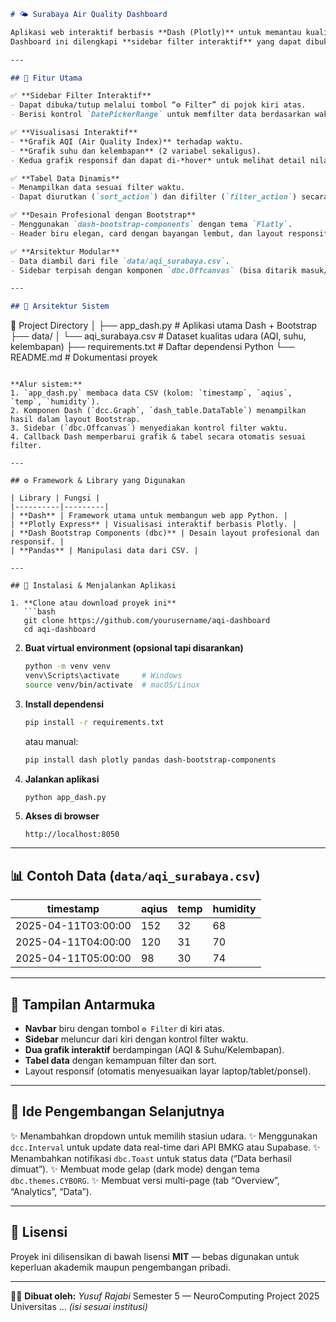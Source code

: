 

```markdown
# 🌤️ Surabaya Air Quality Dashboard

Aplikasi web interaktif berbasis **Dash (Plotly)** untuk memantau kualitas udara di Surabaya.  
Dashboard ini dilengkapi **sidebar filter interaktif** yang dapat dibuka/tutup dari sisi kiri (mirip Streamlit sidebar), dua grafik utama, dan tabel data dinamis.

---

## 🚀 Fitur Utama

✅ **Sidebar Filter Interaktif**
- Dapat dibuka/tutup melalui tombol “⚙️ Filter” di pojok kiri atas.
- Berisi kontrol `DatePickerRange` untuk memfilter data berdasarkan waktu.

✅ **Visualisasi Interaktif**
- **Grafik AQI (Air Quality Index)** terhadap waktu.
- **Grafik suhu dan kelembapan** (2 variabel sekaligus).
- Kedua grafik responsif dan dapat di-*hover* untuk melihat detail nilai.

✅ **Tabel Data Dinamis**
- Menampilkan data sesuai filter waktu.
- Dapat diurutkan (`sort_action`) dan difilter (`filter_action`) secara interaktif.

✅ **Desain Profesional dengan Bootstrap**
- Menggunakan `dash-bootstrap-components` dengan tema `Flatly`.
- Header biru elegan, card dengan bayangan lembut, dan layout responsif.

✅ **Arsitektur Modular**
- Data diambil dari file `data/aqi_surabaya.csv`.
- Sidebar terpisah dengan komponen `dbc.Offcanvas` (bisa ditarik masuk/keluar).

---

## 🧠 Arsitektur Sistem

```

📂 Project Directory
│
├── app_dash.py           # Aplikasi utama Dash + Bootstrap
├── data/
│   └── aqi_surabaya.csv  # Dataset kualitas udara (AQI, suhu, kelembapan)
├── requirements.txt      # Daftar dependensi Python
└── README.md             # Dokumentasi proyek

````

**Alur sistem:**
1. `app_dash.py` membaca data CSV (kolom: `timestamp`, `aqius`, `temp`, `humidity`).
2. Komponen Dash (`dcc.Graph`, `dash_table.DataTable`) menampilkan hasil dalam layout Bootstrap.
3. Sidebar (`dbc.Offcanvas`) menyediakan kontrol filter waktu.
4. Callback Dash memperbarui grafik & tabel secara otomatis sesuai filter.

---

## ⚙️ Framework & Library yang Digunakan

| Library | Fungsi |
|----------|---------|
| **Dash** | Framework utama untuk membangun web app Python. |
| **Plotly Express** | Visualisasi interaktif berbasis Plotly. |
| **Dash Bootstrap Components (dbc)** | Desain layout profesional dan responsif. |
| **Pandas** | Manipulasi data dari CSV. |

---

## 🧩 Instalasi & Menjalankan Aplikasi

1. **Clone atau download proyek ini**
   ```bash
   git clone https://github.com/yourusername/aqi-dashboard
   cd aqi-dashboard
````

2. **Buat virtual environment (opsional tapi disarankan)**

   ```bash
   python -m venv venv
   venv\Scripts\activate     # Windows
   source venv/bin/activate  # macOS/Linux
   ```

3. **Install dependensi**

   ```bash
   pip install -r requirements.txt
   ```

   atau manual:

   ```bash
   pip install dash plotly pandas dash-bootstrap-components
   ```

4. **Jalankan aplikasi**

   ```bash
   python app_dash.py
   ```

5. **Akses di browser**

   ```
   http://localhost:8050
   ```

---

## 📊 Contoh Data (`data/aqi_surabaya.csv`)

| timestamp           | aqius | temp | humidity |
| ------------------- | ----- | ---- | -------- |
| 2025-04-11T03:00:00 | 152   | 32   | 68       |
| 2025-04-11T04:00:00 | 120   | 31   | 70       |
| 2025-04-11T05:00:00 | 98    | 30   | 74       |

---

## 🌈 Tampilan Antarmuka

* **Navbar** biru dengan tombol `⚙️ Filter` di kiri atas.
* **Sidebar** meluncur dari kiri dengan kontrol filter waktu.
* **Dua grafik interaktif** berdampingan (AQI & Suhu/Kelembapan).
* **Tabel data** dengan kemampuan filter dan sort.
* Layout responsif (otomatis menyesuaikan layar laptop/tablet/ponsel).

---

## 🧠 Ide Pengembangan Selanjutnya

✨ Menambahkan dropdown untuk memilih stasiun udara.
✨ Menggunakan `dcc.Interval` untuk update data real-time dari API BMKG atau Supabase.
✨ Menambahkan notifikasi `dbc.Toast` untuk status data (“Data berhasil dimuat”).
✨ Membuat mode gelap (dark mode) dengan tema `dbc.themes.CYBORG`.
✨ Membuat versi multi-page (tab “Overview”, “Analytics”, “Data”).

---

## 📜 Lisensi

Proyek ini dilisensikan di bawah lisensi **MIT** — bebas digunakan untuk keperluan akademik maupun pengembangan pribadi.

---

👨‍💻 **Dibuat oleh:**
*Yusuf Rajabi*
Semester 5 — NeuroComputing Project 2025
Universitas … *(isi sesuai institusi)*

```

